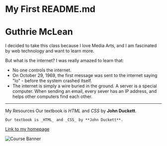 # My First README.md
# Guthrie McLean

I decided to take this class because I love Media Arts, and I am fascinated by web technology and want to learn more.

But what is the internet? I was really amazed to learn that:

- No one controls the internet.
- On October 29, 1969, the first message was sent to the internet saying "lo" - before the system crashed itself.
- The internet is simply a wire buried in the ground. A server is a special computer. When sending an email, every sever has an IP address, and helps other computers find each other.
***
My Resources
Our textbook is _HTML_ and _CSS_ by **John Duckett**.

```
Our textbook is _HTML_ and _CSS_ by **John Duckett**.
```

[Link to my homepage](https://media-ed-online.github.io/intro-web-dev/)

![Course Banner](http://bit.ly/2DIVG46)
